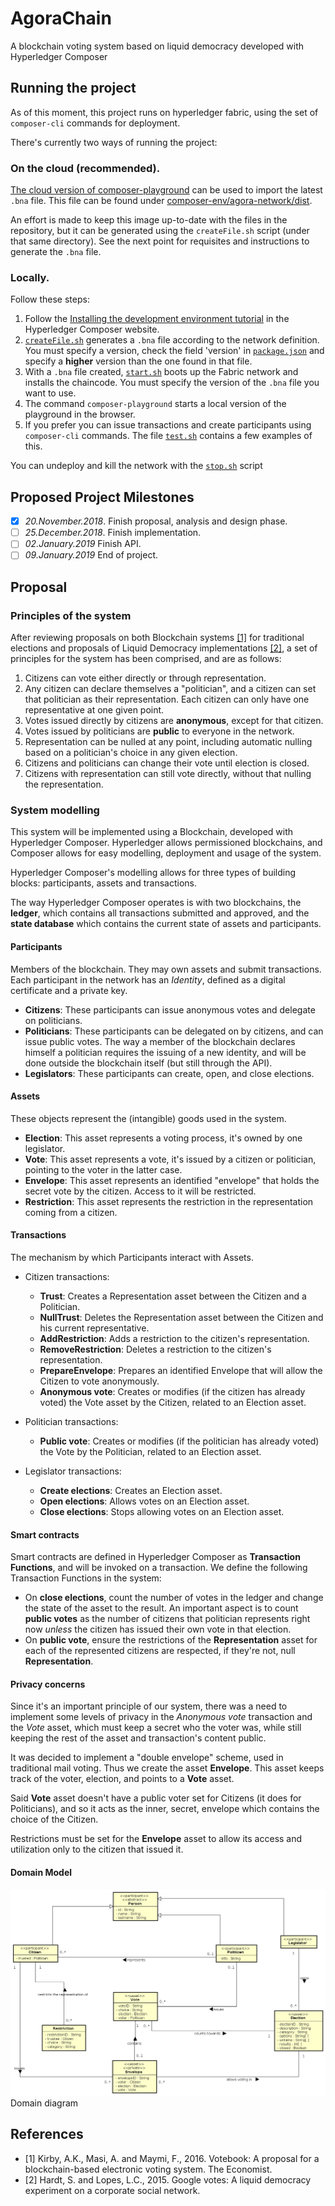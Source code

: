 # AgoraChain

A blockchain voting system based on liquid democracy developed with Hyperledger Composer

## Running the project

As of this moment, this project runs on hyperledger fabric, using the set of `composer-cli` commands for deployment.

There's currently two ways of running the project:

### On the cloud (recommended). 

[The cloud version of composer-playground](https://composer-playground.mybluemix.net/) can be used to import the latest `.bna` file. This file can be found under [composer-env/agora-network/dist](https://github.com/es2812/AgoraChain/tree/master/composer-env/agora-network/dist).

An effort is made to keep this image up-to-date with the files in the repository, but it can be generated using the `createFile.sh` script (under that same directory). See the next point for requisites and instructions to generate the `.bna` file.

### Locally.

Follow these steps:

1. Follow the [Installing the development environment tutorial](https://hyperledger.github.io/composer/latest/installing/development-tools.html) in the Hyperledger Composer website.
2. [`createFile.sh`](https://github.com/es2812/AgoraChain/tree/master/composer-env/agora-network/dist/createFile.sh) generates a `.bna` file according to the network definition. You must specify a version, check the field 'version' in [`package.json`](https://github.com/es2812/AgoraChain/tree/master/composer-env/agora-network/package.json) and specify a **higher** version than the one found in that file.
3. With a `.bna` file created, [`start.sh`](https://github.com/es2812/AgoraChain/tree/master/composer-env/agora-network/dist/start.sh) boots up the Fabric network and installs the chaincode. You must specify the version of the `.bna` file you want to use.
4. The command `composer-playground` starts a local version of the playground in the browser.
5. If you prefer you can issue transactions and create participants using `composer-cli` commands. The file [`test.sh`](https://github.com/es2812/AgoraChain/tree/master/composer-env/agora-network/dist/test.sh) contains a few examples of this.

You can undeploy and kill the network with the [`stop.sh`](https://github.com/es2812/AgoraChain/tree/master/composer-env/agora-network/dist/stop.sh) script

## Proposed Project Milestones

- [x] _20.November.2018_. Finish proposal, analysis and design phase.
- [ ] _25.December.2018_. Finish implementation.
- [ ] _02.January.2019_ Finish API.
- [ ] _09.January.2019_ End of project.

## Proposal

### Principles of the system

After reviewing proposals on both Blockchain systems [\[1\]](#References) for traditional elections and proposals of Liquid Democracy implementations [\[2\]](#References), a set of principles for the system has been comprised, and are as follows:

1. Citizens can vote either directly or through representation.
2. Any citizen can declare themselves a "politician", and a citizen can set that politician as their representation. Each citizen can only have one representative at one given point.
3. Votes issued directly by citizens are **anonymous**, except for that citizen.
4. Votes issued by politicians are **public** to everyone in the network.
5. Representation can be nulled at any point, including automatic nulling based on a politician's choice in any given election.
6. Citizens and politicians can change their vote until election is closed.
7. Citizens with representation can still vote directly, without that nulling the representation.

### System modelling

This system will be implemented using a Blockchain, developed with Hyperledger Composer. Hyperledger allows permissioned blockchains, and Composer allows for easy modelling, deployment and usage of the system.

Hyperledger Composer's modelling allows for three types of building blocks: participants, assets and transactions.

The way Hyperledger Composer operates is with two blockchains, the **ledger**, which contains all transactions submitted and approved, and the **state database** which contains the current state of assets and participants.

#### Participants

Members of the blockchain. They may own assets and submit transactions. Each participant in the network has an *Identity*, defined as a digital certificate and a private key.

- **Citizens**: These participants can issue anonymous votes and delegate on politicians.
- **Politicians**: These participants can be delegated on by citizens, and can issue public votes. The way a member of the blockchain declares himself a politician requires the issuing of a new identity, and will be done outside the blockchain itself (but still through the API).
- **Legislators**: These participants can create, open, and close elections.

#### Assets

These objects represent the (intangible) goods used in the system.

- **Election**: This asset represents a voting process, it's owned by one legislator.
- **Vote**: This asset represents a vote, it's issued by a citizen or politician, pointing to the voter in the latter case.
- **Envelope**: This asset represents an identified "envelope" that holds the secret vote by the citizen. Access to it will be restricted.
- **Restriction**: This asset represents the restriction in the representation coming from a citizen.

#### Transactions

The mechanism by which Participants interact with Assets.

- Citizen transactions:

  - **Trust**: Creates a Representation asset between the Citizen and a Politician.
  - **NullTrust**: Deletes the Representation asset between the Citizen and his current representative.
  - **AddRestriction**: Adds a restriction to the citizen's representation.
  - **RemoveRestriction**: Deletes a restriction to the citizen's representation.
  - **PrepareEnvelope**: Prepares an identified Envelope that will allow the Citizen to vote anonymously.
  - **Anonymous vote**: Creates or modifies (if the citizen has already voted) the Vote asset by the Citizen, related to an Election asset.

- Politician transactions:

  - **Public vote**: Creates or modifies (if the politician has already voted) the Vote by the Politician, related to an Election asset.

- Legislator transactions:

  - **Create elections**: Creates an Election asset.
  - **Open elections**: Allows votes on an Election asset.
  - **Close elections**: Stops allowing votes on an Election asset.

#### Smart contracts

Smart contracts are defined in Hyperledger Composer as **Transaction Functions**, and will be invoked on a transaction. We define the following Transaction Functions in the system:

- On **close elections**, count the number of votes in the ledger and change the state of the asset to the result. An important aspect is to count **public votes** as the number of citizens that politician represents right now *unless* the citizen has issued their own vote in that election.
- On **public vote**, ensure the restrictions of the **Representation** asset for each of the represented citizens are respected, if they're not, null **Representation**.

#### Privacy concerns

Since it's an important principle of our system, there was a need to implement some levels of privacy in the *Anonymous vote* transaction and the *Vote* asset, which must keep a secret who the voter was, while still keeping the rest of the asset and transaction's content public.

It was decided to implement a "double envelope" scheme, used in traditional mail voting. Thus we create the asset **Envelope**. This asset keeps track of the voter, election, and points to a **Vote** asset.

Said **Vote** asset doesn't have a public voter set for Citizens (it does for Politicians), and so it acts as the inner, secret, envelope which contains the choice of the Citizen.

Restrictions must be set for the **Envelope** asset to allow its access and utilization only to the citizen that issued it.

#### Domain Model

![Domain diagram of the system](https://raw.githubusercontent.com/es2812/AgoraChain/master/Diagrams/ClassDiagram.png)
Domain diagram
<!-- 
#### Sequence diagrams

TODO: update sequence diagrams

![Anonymous Voting Sequence](https://raw.githubusercontent.com/es2812/AgoraChain/master/Diagrams/tx_voting.png)
Anonymous Vote Transaction Sequence Diagram
![Public Voting Sequence](https://raw.githubusercontent.com/es2812/AgoraChain/master/Diagrams/tx_votingpolitic.png)
Public Vote Transaction Sequence Diagram
![Trust Sequence](https://raw.githubusercontent.com/es2812/AgoraChain/master/Diagrams/tx_trust.png)Trust Transaction Sequence Diagram
![Election Management Sequence](https://raw.githubusercontent.com/es2812/AgoraChain/master/Diagrams/tx_elections.png)
Election Creation/Opening/Closing Transaction Sequence Diagram -->

## References

- [1] Kirby, A.K., Masi, A. and Maymi, F., 2016. Votebook: A proposal for a blockchain-based electronic voting system. The Economist.
- [2] Hardt, S. and Lopes, L.C., 2015. Google votes: A liquid democracy experiment on a corporate social network.